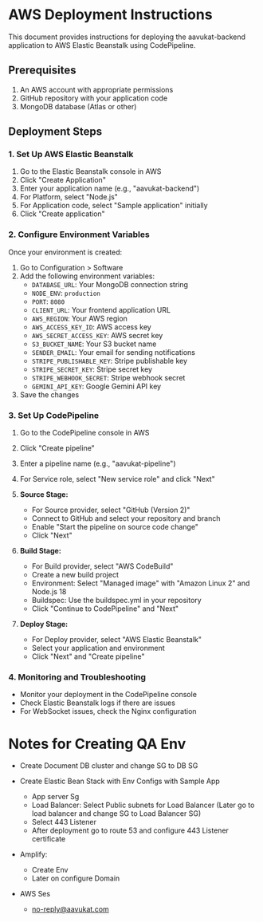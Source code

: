 # AWS Deployment Instructions

This document provides instructions for deploying the aavukat-backend application to AWS Elastic Beanstalk using CodePipeline.

## Prerequisites

1. An AWS account with appropriate permissions
2. GitHub repository with your application code
3. MongoDB database (Atlas or other)

## Deployment Steps

### 1. Set Up AWS Elastic Beanstalk

1. Go to the Elastic Beanstalk console in AWS
2. Click "Create Application"
3. Enter your application name (e.g., "aavukat-backend")
4. For Platform, select "Node.js"
5. For Application code, select "Sample application" initially
6. Click "Create application"

### 2. Configure Environment Variables

Once your environment is created:

1. Go to Configuration > Software
2. Add the following environment variables:
   - `DATABASE_URL`: Your MongoDB connection string
   - `NODE_ENV`: `production`
   - `PORT`: `8080`
   - `CLIENT_URL`: Your frontend application URL
   - `AWS_REGION`: Your AWS region
   - `AWS_ACCESS_KEY_ID`: AWS access key
   - `AWS_SECRET_ACCESS_KEY`: AWS secret key
   - `S3_BUCKET_NAME`: Your S3 bucket name
   - `SENDER_EMAIL`: Your email for sending notifications
   - `STRIPE_PUBLISHABLE_KEY`: Stripe publishable key
   - `STRIPE_SECRET_KEY`: Stripe secret key
   - `STRIPE_WEBHOOK_SECRET`: Stripe webhook secret
   - `GEMINI_API_KEY`: Google Gemini API key
3. Save the changes

### 3. Set Up CodePipeline

1. Go to the CodePipeline console in AWS
2. Click "Create pipeline"
3. Enter a pipeline name (e.g., "aavukat-pipeline")
4. For Service role, select "New service role" and click "Next"

5. **Source Stage:**
   - For Source provider, select "GitHub (Version 2)"
   - Connect to GitHub and select your repository and branch
   - Enable "Start the pipeline on source code change"
   - Click "Next"

6. **Build Stage:**
   - For Build provider, select "AWS CodeBuild"
   - Create a new build project
   - Environment: Select "Managed image" with "Amazon Linux 2" and Node.js 18
   - Buildspec: Use the buildspec.yml in your repository
   - Click "Continue to CodePipeline" and "Next"

7. **Deploy Stage:**
   - For Deploy provider, select "AWS Elastic Beanstalk"
   - Select your application and environment
   - Click "Next" and "Create pipeline"

### 4. Monitoring and Troubleshooting

- Monitor your deployment in the CodePipeline console
- Check Elastic Beanstalk logs if there are issues
- For WebSocket issues, check the Nginx configuration 


# Notes for Creating QA Env

- Create Document DB cluster and change SG to DB SG
- Create Elastic Bean Stack with Env Configs with Sample App
   - App server Sg
   - Load Balancer: Select Public subnets for Load Balancer (Later go to load balancer and change SG to Load Balancer SG)
   - Select 443 Listener
   - After deployment go to route 53 and configure 443 Listener certificate
   
- Amplify:
   - Create Env
   - Later on configure Domain

- AWS Ses
   - no-reply@aavukat.com